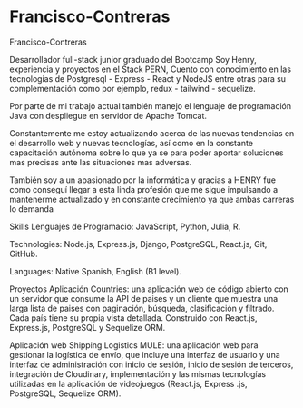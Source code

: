 # Francisco-Contreras
Francisco-Contreras


Desarrollador full-stack junior graduado del Bootcamp Soy Henry, experiencia y proyectos en el Stack PERN, Cuento con conocimiento en las tecnologias de Postgresql - Express - React y NodeJS entre otras para su complementación como por ejemplo, redux - tailwind - sequelize.

Por parte de mi trabajo actual también manejo el lenguaje de programación Java con despliegue en servidor de Apache Tomcat.

Constantemente me estoy actualizando acerca de las nuevas tendencias en el desarrollo web y nuevas tecnologías, así como en la constante capacitación autónoma sobre lo que ya se para poder aportar soluciones mas precisas ante las situaciones mas adversas.

También soy a un apasionado por la informática y gracias a HENRY fue como conseguí llegar a esta linda profesión que me sigue impulsando a mantenerme actualizado y en constante crecimiento ya que ambas carreras lo demanda



Skills
Lenguajes de Programacio: JavaScript, Python, Julia, R.

Technologies: Node.js, Express.js, Django, PostgreSQL, React.js, Git, GitHub.

Languages: Native Spanish, English (B1 level).

Proyectos
Aplicación Countries: una aplicación web de código abierto con un servidor que consume la API de paises y un cliente que muestra una larga lista de paises con paginación, búsqueda, clasificación y filtrado. Cada país tiene su propia vista detallada. Construido con React.js, Express.js, PostgreSQL y Sequelize ORM.

Aplicación web Shipping Logistics MULE: una aplicación web para gestionar la logística de envío, que incluye una interfaz de usuario y una interfaz de administración con inicio de sesión, inicio de sesión de terceros, integración de Cloudinary, implementación y las mismas tecnologías utilizadas en la aplicación de videojuegos (React.js, Express .js, PostgreSQL, Sequelize ORM).

